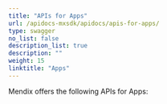 ```yaml
---
title: "APIs for Apps"
url: /apidocs-mxsdk/apidocs/apis-for-apps/
type: swagger
no_list: false
description_list: true
description: ""
weight: 15
linktitle: "Apps"
---
```


Mendix offers the following APIs for Apps: